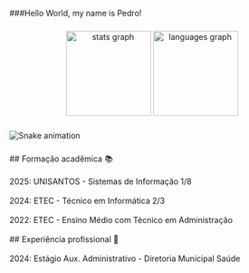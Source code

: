 <p align="left">
###Hello World, my name is Pedro!</p>

###

<div align="center">
  <img src="https://github-readme-stats.vercel.app/api?username=riquexavier&hide_title=false&hide_rank=false&show_icons=true&include_all_commits=true&count_private=true&disable_animations=false&theme=dark&locale=en&hide_border=false&order=1&custom_title=Pedro%20Stats" height="150" alt="stats graph"  />
  <img src="https://github-readme-stats.vercel.app/api/top-langs?username=riquexavier&locale=en&hide_title=false&layout=compact&card_width=320&langs_count=5&theme=dark&hide_border=false&order=2" height="150" alt="languages graph"  />
</div>

###

<img src="https://raw.githubusercontent.com/riquexavier/riquexavier/output/snake.svg" alt="Snake animation" />

###

<p align="left">## Formação acadêmica 📚<br><br>2025: UNISANTOS - Sistemas de Informação 1/8<br><br>2024: ETEC - Técnico em Informática 2/3<br><br>2022: ETEC - Ensino Médio com Técnico em Administração<br><br>## Experiência profissional 💼<br><br>2024: Estágio Aux. Administrativo - Diretoria Municipal Saúde</p>

###
